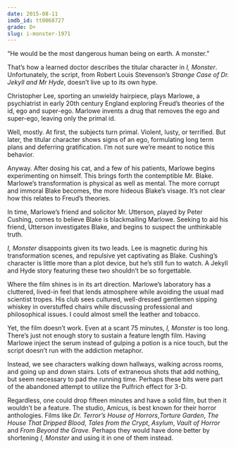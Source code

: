 ```yaml
---
date: 2015-08-11
imdb_id: tt0068727
grade: D+
slug: i-monster-1971
---
```


“He would be the most dangerous human being on earth. A monster.”

That’s how a learned doctor describes the titular character in _I, Monster_. Unfortunately, the script, from Robert Louis Stevenson’s _Strange Case of Dr. Jekyll and Mr Hyde_, doesn’t live up to its own hype.

Christopher Lee, sporting an unwieldy hairpiece, plays Marlowe, a psychiatrist in early 20th century England exploring Freud’s theories of the id, ego and super-ego. Marlowe invents a drug that removes the ego and super-ego, leaving only the primal id.

Well, mostly. At first, the subjects turn primal. Violent, lusty, or terrified. But later, the titular character shows signs of an ego, formulating long term plans and deferring gratification. I’m not sure we’re meant to notice this behavior.

Anyway. After dosing his cat, and a few of his patients, Marlowe begins experimenting on himself. This brings forth the contemptible Mr. Blake. Marlowe’s transformation is physical as well as mental. The more corrupt and immoral Blake becomes, the more hideous Blake’s visage. It’s not clear how this relates to Freud’s theories.

In time, Marlowe’s friend and solicitor Mr. Utterson, played by Peter Cushing, comes to believe Blake is blackmailing Marlowe. Seeking to aid his friend, Utterson investigates Blake, and begins to suspect the unthinkable truth.

_I, Monster_ disappoints given its two leads. Lee is magnetic during his transformation scenes, and repulsive yet captivating as Blake. Cushing’s character is little more than a plot device, but he’s still fun to watch. A Jekyll and Hyde story featuring these two shouldn’t be so forgettable.

Where the film shines is in its art direction. Marlowe’s laboratory has a cluttered, lived-in feel that lends atmosphere while avoiding the usual mad scientist tropes. His club sees cultured, well-dressed gentlemen sipping whiskey in overstuffed chairs while discussing professional and philosophical issues. I could almost smell the leather and tobacco.

Yet, the film doesn’t work. Even at a scant 75 minutes, _I, Monster_ is too long. There’s just not enough story to sustain a feature length film. Having Marlowe inject the serum instead of gulping a potion is a nice touch, but the script doesn’t run with the addiction metaphor.

Instead, we see characters walking down hallways, walking across rooms, and going up and down stairs. Lots of extraneous shots that add nothing, but seem necessary to pad the running time. Perhaps these bits were part of the abandoned attempt to utilize the Pulfrich effect for 3-D.

Regardless, one could drop fifteen minutes and have a solid film, but then it wouldn’t be a feature. The studio, Amicus, is best known for their horror anthologies. Films like <span data-imdb-id="tt0059125">_Dr. Terror’s House of Horrors_</span>,<span data-imdb-id="tt0062384">_Torture Garden_</span>, <span data-imdb-id="tt0065854">_The House That Dripped Blood_</span>, <span data-imdb-id="tt0069341">_Tales from the Crypt_</span>, <span data-imdb-id="tt0068230">_Asylum_</span>, <span data-imdb-id="tt0070868">_Vault of Horror_</span> and <span data-imdb-id="tt0070078">_From Beyond the Grave_</span>. Perhaps they would have done better by shortening _I, Monster_ and using it in one of them instead.
